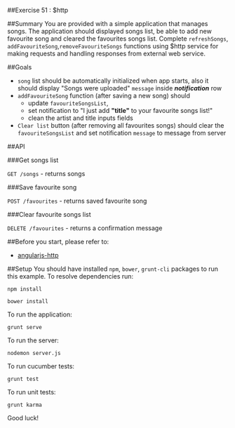 ##Exercise 51 : $http

##Summary
You are provided with a simple application that manages songs. The application should displayed songs list, be able to add new favourite song and cleared the favourites songs list.
Complete `refreshSongs`, `addFavouriteSong`,`removeFavouriteSongs` functions using $http service for making requests and handling responses from external web service.

##Goals
* `song` list should be automatically initialized when app starts, also it should display "Songs were uploaded" `message` inside ***notification*** row
* `addFavouriteSong` function (after saving a new song) should 
    * update `favouriteSongsList`, 
    * set notification to "I just add **"title"** to your favourite songs list!" 
    * clean the artist and title inputs fields 
* `Clear list` button (after removing all favourites songs) should clear the `favouriteSongsList` and set notification `message` to message from server

##API

###Get songs list

`GET /songs` - returns songs

###Save favourite song

`POST /favourites` - returns saved favourite song

###Clear favourite songs list

`DELETE /favourites` - returns a confirmation message

##Before you start, please refer to:
* [angularjs-http](https://egghead.io/lessons/angularjs-http)

##Setup
 You should have installed `npm`, `bower`, `grunt-cli`  packages to run this example. To resolve dependencies run:

```
npm install
```

```
bower install
```

To run the application:

```
grunt serve
```
To run the server:

```
nodemon server.js
```

To run cucumber tests:

```
grunt test
```

To run unit tests:

```
grunt karma
```

Good luck!
